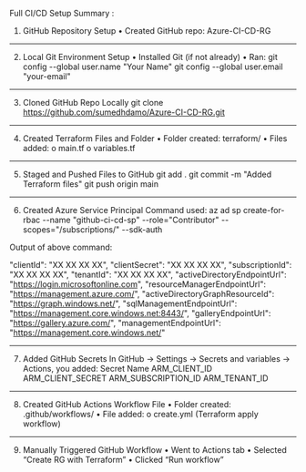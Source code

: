 Full CI/CD Setup Summary :

1. GitHub Repository Setup
•	Created GitHub repo: Azure-CI-CD-RG
________________________________________
2. Local Git Environment Setup
•	Installed Git (if not already)
•	Ran:
git config --global user.name "Your Name"
git config --global user.email "your-email"
________________________________________
3. Cloned GitHub Repo Locally
git clone https://github.com/sumedhdamo/Azure-CI-CD-RG.git
________________________________________
4. Created Terraform Files and Folder
•	Folder created:
terraform/
•	Files added:
o	main.tf
o	variables.tf
________________________________________
5. Staged and Pushed Files to GitHub
git add .
git commit -m "Added Terraform files"
git push origin main
________________________________________
6. Created Azure Service Principal
Command used:
az ad sp create-for-rbac --name "github-ci-cd-sp" --role="Contributor" --scopes="/subscriptions/<subscription-id>" --sdk-auth

Output of above command:

  "clientId": "XX XX XX XX",
  "clientSecret": "XX XX XX XX",
  "subscriptionId": "XX XX XX XX",
  "tenantId": "XX XX XX XX",
  "activeDirectoryEndpointUrl": "https://login.microsoftonline.com",
  "resourceManagerEndpointUrl": "https://management.azure.com/",
  "activeDirectoryGraphResourceId": "https://graph.windows.net/",
  "sqlManagementEndpointUrl": "https://management.core.windows.net:8443/",
  "galleryEndpointUrl": "https://gallery.azure.com/",
  "managementEndpointUrl": "https://management.core.windows.net/"
________________________________________
7. Added GitHub Secrets
In GitHub → Settings → Secrets and variables → Actions, you added:
Secret Name
ARM_CLIENT_ID
ARM_CLIENT_SECRET
ARM_SUBSCRIPTION_ID
ARM_TENANT_ID
________________________________________
8. Created GitHub Actions Workflow File
•	Folder created:
.github/workflows/
•	File added:
o	create.yml (Terraform apply workflow)
________________________________________
9. Manually Triggered GitHub Workflow
•	Went to Actions tab
•	Selected “Create RG with Terraform”
•	Clicked “Run workflow”
